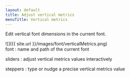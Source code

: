 ```yaml
---
layout: default
title: Adjust vertical metrics
menuTitle: Vertical metrics
---
```


Edit vertical font dimensions in the current font.

<div class='row'>

<div class='col' markdown='1'>
![]({{ site.url }}/images/font/verticalMetrics.png)
</div>

<div class='col' markdown='1'>
font
: name and path of the current font

sliders
: adjust vertical metrics values interactively

steppers
: type or nudge a precise vertical metrics value
</div>

</div>
